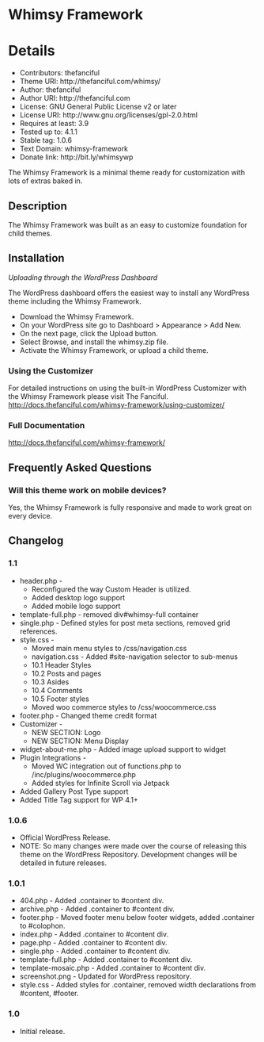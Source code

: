 # Whimsy Framework
<h1>Details</h1>
<ul>
	<li>Contributors: thefanciful</li>
	<li>Theme URI: http://thefanciful.com/whimsy/</li>
	<li>Author: thefanciful</li>
	<li>Author URI: http://thefanciful.com</li>
	<li>License: GNU General Public License v2 or later</li>
	<li>License URI: http://www.gnu.org/licenses/gpl-2.0.html</li>
	<li>Requires at least: 3.9</li>
	<li>Tested up to: 4.1.1</li>
	<li>Stable tag: 1.0.6</li>
	<li>Text Domain: whimsy-framework</li>
	<li>Donate link: http://bit.ly/whimsywp</li>
</ul>

The Whimsy Framework is a minimal theme ready for customization with lots of extras baked in.

## Description</h1>
The Whimsy Framework was built as an easy to customize foundation for child themes.

## Installation
*Uploading through the WordPress Dashboard*

The WordPress dashboard offers the  easiest way to install any WordPress theme including the Whimsy Framework.

* Download the Whimsy Framework.
* On your WordPress site go to Dashboard > Appearance > Add New.
* On the next page, click the Upload button.
* Select Browse, and install the whimsy.zip file.
* Activate the Whimsy Framework, or upload a child theme. 

### Using the Customizer
For detailed instructions on using the built-in WordPress Customizer with the Whimsy Framework please visit The Fanciful. http://docs.thefanciful.com/whimsy-framework/using-customizer/

### Full Documentation
http://docs.thefanciful.com/whimsy-framework/

## Frequently Asked Questions

### Will this theme work on mobile devices?
Yes, the Whimsy Framework is fully responsive and made to work great on every device.

## Changelog

### 1.1
* header.php -
	* Reconfigured the way Custom Header is utilized.
	* Added desktop logo support
	* Added mobile logo support
* template-full.php - removed div#whimsy-full container
* single.php - Defined styles for post meta sections, removed grid references.
* style.css - 
	* Moved main menu styles to /css/navigation.css
	* navigation.css - Added #site-navigation selector to sub-menus
	* 10.1 Header Styles
	* 10.2 Posts and pages
	* 10.3 Asides
	* 10.4 Comments
	* 10.5 Footer styles
	* Moved woo commerce styles to /css/woocommerce.css
* footer.php - Changed theme credit format
* Customizer -
	* NEW SECTION: Logo
	* NEW SECTION: Menu Display
* widget-about-me.php - Added image upload support to widget
* Plugin Integrations - 
	* Moved WC integration out of functions.php to /inc/plugins/woocommerce.php
	* Added styles for Infinite Scroll via Jetpack
* Added Gallery Post Type support
* Added Title Tag support for WP 4.1+

### 1.0.6
* Official WordPress Release.
* NOTE: So many changes were made over the course of releasing this theme on the WordPress Repository. Development changes will be detailed in future releases.

### 1.0.1
* 404.php - Added .container to #content div.
* archive.php - Added .container to #content div.
* footer.php - Moved footer menu below footer widgets, added .container to #colophon.
* index.php - Added .container to #content div.
* page.php - Added .container to #content div.
* single.php - Added .container to #content div.
* template-full.php - Added .container to #content div.
* template-mosaic.php - Added .container to #content div.
* screenshot.png - Updated for WordPress repository.
* style.css - Added styles for .container, removed width declarations from #content, #footer.

### 1.0
* Initial release.
